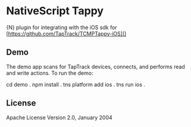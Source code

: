 # NativeScript Tappy

{N} plugin for integrating with the iOS sdk for [https://github.com/TapTrack/TCMPTappy-iOS]()


## Demo

The demo app scans for TapTrack devices, connects, and performs read and write actions.
To run the demo:

cd demo . 
npm install . 
tns platform add ios . 
tns run ios . 
    
## License

Apache License Version 2.0, January 2004
